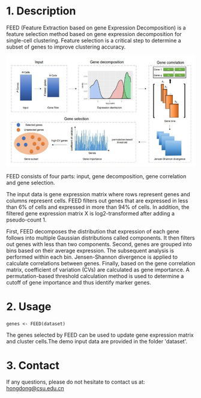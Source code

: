 # 1. Description

FEED (Feature Extraction based on gene Expression Decomposition) is a feature selection method based on gene expression decomposition for single-cell clustering. Feature selection is a critical step to determine a subset of genes to improve clustering accuracy. 

![overview of FEED](/overview.jpg)

FEED consists of four parts: input, gene decomposition, gene correlation and gene selection. 

The input data is gene expression matrix where rows represent genes and columns represent cells. 
FEED filters out genes that are expressed in less than 6% of cells and expressed in more than 94% of cells. In addition, the filtered gene expression matrix X is log2-transformed after adding a pseudo-count 1.

First, FEED decomposes the distribution that expression of each gene follows into multiple Gaussian distributions called components. It then filters out genes with less than two components.
Second, genes are grouped into bins based on their average expression. The subsequent analysis is performed within each bin. Jensen-Shannon divergence is applied to calculate correlations between genes.
Finally, based on the gene correlation matrix, coefficient of variation (CVs) are calculated as gene importance. A permutation-based threshold calculation method is used to determine a cutoff of gene importance and thus identify marker genes.

# 2. Usage

`genes <- FEED(dataset)`

The genes selected by FEED can be used to update gene expression matrix and cluster cells.The demo input data are provided in the folder 'dataset'.

# 3. Contact

If any questions, please do not hesitate to contact us at: hongdong@csu.edu.cn
